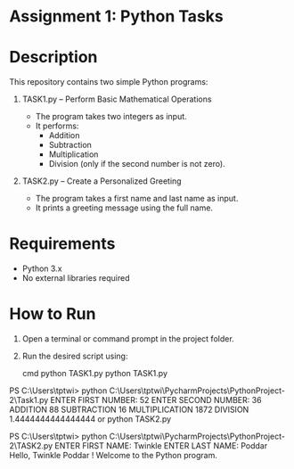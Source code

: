 # Assignment 1: Python Tasks 

# Description
This repository contains two simple Python programs:

1. TASK1.py – Perform Basic Mathematical Operations  
   - The program takes two integers as input.  
   - It performs:
     - Addition
     - Subtraction
     - Multiplication
     - Division (only if the second number is not zero).  

2. TASK2.py – Create a Personalized Greeting  
   - The program takes a first name and last name as input.  
   - It prints a greeting message using the full name.

# Requirements
- Python 3.x
- No external libraries required



# How to Run

1. Open a terminal or command prompt in the project folder.  
2. Run the desired script using:

   cmd
   python TASK1.py
   python TASK1.py

PS C:\Users\tptwi> python C:\Users\tptwi\PycharmProjects\PythonProject-2\Task1.py
ENTER FIRST NUMBER: 52
ENTER SECOND NUMBER: 36
ADDITION 88
SUBTRACTION 16
MULTIPLICATION 1872
DIVISION 1.4444444444444444
or
python TASK2.py

PS C:\Users\tptwi> python C:\Users\tptwi\PycharmProjects\PythonProject-2\TASK2.py
ENTER FIRST NAME: Twinkle
ENTER LAST NAME: Poddar
Hello, Twinkle Poddar ! Welcome to the Python program.





